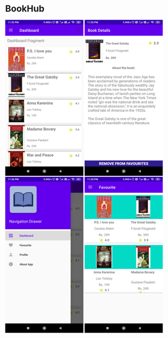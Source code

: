 # BookHub
<img src = 'https://github.com/abhi-s19/BookHub/blob/master/UI/Screenshot_2020-09-19-23-35-59-075_com.abhisek.bookhub.jpg' width='250' height='500'>  <img src = 'https://github.com/abhi-s19/BookHub/blob/master/UI/Screenshot_2020-09-19-23-36-09-261_com.abhisek.bookhub.jpg' width='250' height='500'>   <img src = 'https://github.com/abhi-s19/BookHub/blob/master/UI/Screenshot_2020-09-19-23-36-18-675_com.abhisek.bookhub.jpg' width='250' height='500'>  <img src = 'https://github.com/abhi-s19/BookHub/blob/master/UI/Screenshot_2020-09-19-23-36-26-599_com.abhisek.bookhub.jpg' width='250' height='500'>

